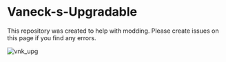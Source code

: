 # Vaneck-s-Upgradable

This repository was created to help with modding. Please create issues on this page if you find any errors.

![vnk_upg](https://github.com/user-attachments/assets/d0a4c35c-160c-49f0-b3f1-6b6d836fc096)

